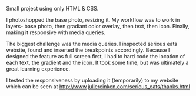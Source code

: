 Small project using only HTML & CSS. 

I photoshopped the base photo, resizing it. 
My workflow was to work in layers- base photo, then gradiant color overlay, then text, then icon. Finally, making it responsive with media queries. 

The biggest challenge was the media queries. I inspected serious eats website, found and inserted the breakpoints accordingly. Because I designed the feature as full screen first, I had to hard code the location of each text, the gradient and the icon. It took some time, but was ultimately a great learning experience. 

I tested the responsiveness by uploading it (temporarily) to my website which can be seen at http://www.juliereinken.com/serious_eats/thanks.html

